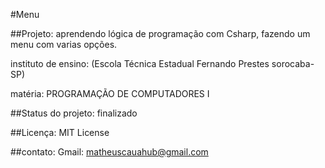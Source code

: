 #Menu

##Projeto: aprendendo lógica de programação com Csharp, fazendo um menu com varias opções.

instituto de ensino: (Escola Técnica Estadual Fernando Prestes sorocaba-SP)

matéria: PROGRAMAÇÃO DE COMPUTADORES I

##Status do projeto: finalizado

##Licença: MIT License

##contato: Gmail: matheuscauahub@gmail.com
